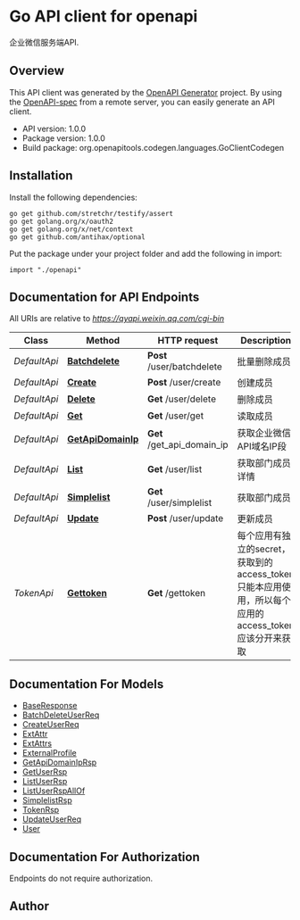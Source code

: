 # Go API client for openapi

企业微信服务端API.

## Overview
This API client was generated by the [OpenAPI Generator](https://openapi-generator.tech) project.  By using the [OpenAPI-spec](https://www.openapis.org/) from a remote server, you can easily generate an API client.

- API version: 1.0.0
- Package version: 1.0.0
- Build package: org.openapitools.codegen.languages.GoClientCodegen

## Installation

Install the following dependencies:

```shell
go get github.com/stretchr/testify/assert
go get golang.org/x/oauth2
go get golang.org/x/net/context
go get github.com/antihax/optional
```

Put the package under your project folder and add the following in import:

```golang
import "./openapi"
```

## Documentation for API Endpoints

All URIs are relative to *https://qyapi.weixin.qq.com/cgi-bin*

Class | Method | HTTP request | Description
------------ | ------------- | ------------- | -------------
*DefaultApi* | [**Batchdelete**](docs/DefaultApi.md#batchdelete) | **Post** /user/batchdelete | 批量删除成员
*DefaultApi* | [**Create**](docs/DefaultApi.md#create) | **Post** /user/create | 创建成员
*DefaultApi* | [**Delete**](docs/DefaultApi.md#delete) | **Get** /user/delete | 删除成员
*DefaultApi* | [**Get**](docs/DefaultApi.md#get) | **Get** /user/get | 读取成员
*DefaultApi* | [**GetApiDomainIp**](docs/DefaultApi.md#getapidomainip) | **Get** /get_api_domain_ip | 获取企业微信API域名IP段
*DefaultApi* | [**List**](docs/DefaultApi.md#list) | **Get** /user/list | 获取部门成员详情
*DefaultApi* | [**Simplelist**](docs/DefaultApi.md#simplelist) | **Get** /user/simplelist | 获取部门成员
*DefaultApi* | [**Update**](docs/DefaultApi.md#update) | **Post** /user/update | 更新成员
*TokenApi* | [**Gettoken**](docs/TokenApi.md#gettoken) | **Get** /gettoken | 每个应用有独立的secret，获取到的access_token只能本应用使用，所以每个应用的access_token应该分开来获取


## Documentation For Models

 - [BaseResponse](docs/BaseResponse.md)
 - [BatchDeleteUserReq](docs/BatchDeleteUserReq.md)
 - [CreateUserReq](docs/CreateUserReq.md)
 - [ExtAttr](docs/ExtAttr.md)
 - [ExtAttrs](docs/ExtAttrs.md)
 - [ExternalProfile](docs/ExternalProfile.md)
 - [GetApiDomainIpRsp](docs/GetApiDomainIpRsp.md)
 - [GetUserRsp](docs/GetUserRsp.md)
 - [ListUserRsp](docs/ListUserRsp.md)
 - [ListUserRspAllOf](docs/ListUserRspAllOf.md)
 - [SimplelistRsp](docs/SimplelistRsp.md)
 - [TokenRsp](docs/TokenRsp.md)
 - [UpdateUserReq](docs/UpdateUserReq.md)
 - [User](docs/User.md)


## Documentation For Authorization

 Endpoints do not require authorization.



## Author



